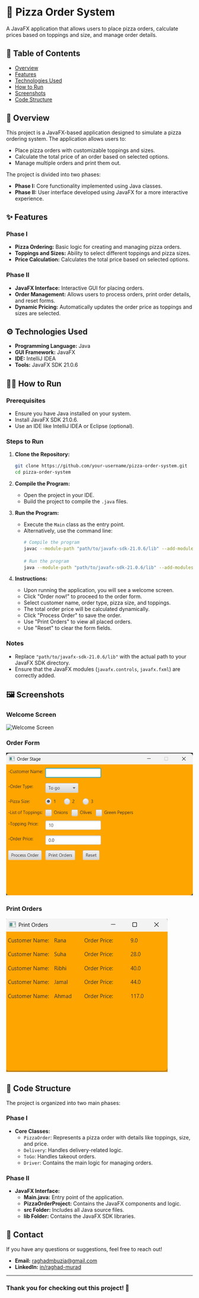 # 🍕 Pizza Order System

A JavaFX application that allows users to place pizza orders, calculate prices based on toppings and size, and manage order details.

## 📑 Table of Contents
- [Overview](#overview)
- [Features](#features)
- [Technologies Used](#technologies-used)
- [How to Run](#how-to-run)
- [Screenshots](#screenshots)
- [Code Structure](#code-structure)

## 🌟 Overview

This project is a JavaFX-based application designed to simulate a pizza ordering system. The application allows users to:
- Place pizza orders with customizable toppings and sizes.
- Calculate the total price of an order based on selected options.
- Manage multiple orders and print them out.

The project is divided into two phases:
- **Phase I:** Core functionality implemented using Java classes.
- **Phase II:** User interface developed using JavaFX for a more interactive experience.

## ✨ Features

### Phase I
- **Pizza Ordering:** Basic logic for creating and managing pizza orders.
- **Toppings and Sizes:** Ability to select different toppings and pizza sizes.
- **Price Calculation:** Calculates the total price based on selected options.

### Phase II
- **JavaFX Interface:** Interactive GUI for placing orders.
- **Order Management:** Allows users to process orders, print order details, and reset forms.
- **Dynamic Pricing:** Automatically updates the order price as toppings and sizes are selected.

## ⚙️ Technologies Used

- **Programming Language:** Java
- **GUI Framework:** JavaFX
- **IDE:** IntelliJ IDEA
- **Tools:** JavaFX SDK 21.0.6

## 🏃‍♀️ How to Run

### Prerequisites
- Ensure you have Java installed on your system.
- Install JavaFX SDK 21.0.6.
- Use an IDE like IntelliJ IDEA or Eclipse (optional).

### Steps to Run

1. **Clone the Repository:**
   ```bash
   git clone https://github.com/your-username/pizza-order-system.git
   cd pizza-order-system
   ```

2. **Compile the Program:**
   - Open the project in your IDE.
   - Build the project to compile the `.java` files.

3. **Run the Program:**
   - Execute the `Main` class as the entry point.
   - Alternatively, use the command line:
     ```bash
     # Compile the program
     javac --module-path "path/to/javafx-sdk-21.0.6/lib" --add-modules javafx.controls,javafx.fxml Main.java

     # Run the program
     java --module-path "path/to/javafx-sdk-21.0.6/lib" --add-modules javafx.controls,javafx.fxml -cp . Main
     ```

4. **Instructions:**
   - Upon running the application, you will see a welcome screen.
   - Click "Order now!" to proceed to the order form.
   - Select customer name, order type, pizza size, and toppings.
   - The total order price will be calculated dynamically.
   - Click "Process Order" to save the order.
   - Use "Print Orders" to view all placed orders.
   - Use "Reset" to clear the form fields.

### Notes
- Replace `"path/to/javafx-sdk-21.0.6/lib"` with the actual path to your JavaFX SDK directory.
- Ensure that the JavaFX modules (`javafx.controls`, `javafx.fxml`) are correctly added.

## 🖼 Screenshots

### Welcome Screen
![Welcome Screen](Pizza-Order-System/Screenshots/welcome.png)

### Order Form
![Order Form](Screenshots\order_form.png)

### Print Orders
![Print Orders](Screenshots\print_orders.png)

## 🧩 Code Structure

The project is organized into two main phases:

### Phase I
- **Core Classes:**
  - `PizzaOrder`: Represents a pizza order with details like toppings, size, and price.
  - `Delivery`: Handles delivery-related logic.
  - `ToGo`: Handles takeout orders.
  - `Driver`: Contains the main logic for managing orders.

### Phase II
- **JavaFX Interface:**
  - **Main.java:** Entry point of the application.
  - **PizzaOrderProject:** Contains the JavaFX components and logic.
  - **src Folder:** Includes all Java source files.
  - **lib Folder:** Contains the JavaFX SDK libraries.

## 🤝 Contact

If you have any questions or suggestions, feel free to reach out!

- **Email:** raghadmbuzia@gmail.com
- **LinkedIn:** [in/raghad-murad](http://linkedin.com/in/raghad-murad-02690433a)

---

### Thank you for checking out this project! 🚀
